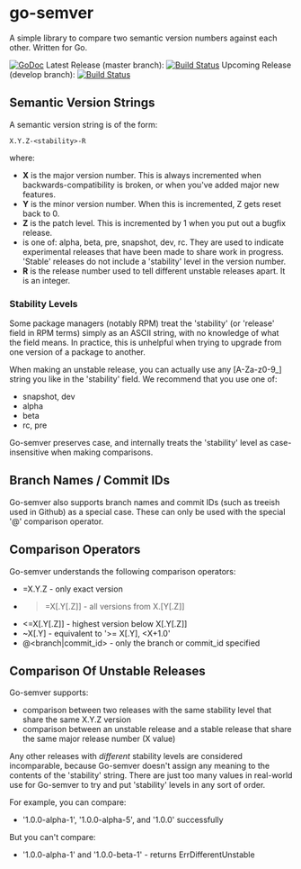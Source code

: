 # go-semver

A simple library to compare two semantic version numbers against each other. Written for Go.

[![GoDoc](https://godoc.org/github.com/stuartherbert/go_semver/server?status.svg)](http://godoc.org/github.com/stuartherbert/go_semver/semver)
Latest Release (master branch): [![Build Status](https://travis-ci.org/stuartherbert/go_semver.svg?branch=master)](https://travis-ci.org/stuartherbert/go_semver)
Upcoming Release (develop branch): [![Build Status](https://travis-ci.org/stuartherbert/go_semver.svg?branch=develop)](https://travis-ci.org/stuartherbert/go_semver)

## Semantic Version Strings

A semantic version string is of the form:

    X.Y.Z-<stability>-R

where:

* __X__ is the major version number. This is always incremented when backwards-compatibility is broken, or when you've added major new features.
* __Y__ is the minor version number. When this is incremented, Z gets reset back to 0.
* __Z__ is the patch level. This is incremented by 1 when you put out a bugfix release.
* __<stability>__ is one of: alpha, beta, pre, snapshot, dev, rc. They are used to indicate experimental releases that have been made to share work in progress. 'Stable' releases do not include a 'stability' level in the version number.
* __R__ is the release number used to tell different unstable releases apart. It is an integer.

### Stability Levels

Some package managers (notably RPM) treat the 'stability' (or 'release' field in RPM terms) simply as an ASCII string, with no knowledge of what the field means.  In practice, this is unhelpful when trying to upgrade from one version of a package to another.

When making an unstable release, you can actually use any [A-Za-z0-9_] string you like in the 'stability' field. We recommend that you use one of:

* snapshot, dev
* alpha
* beta
* rc, pre

Go-semver preserves case, and internally treats the 'stability' level as case-insensitive when making comparisons.

## Branch Names / Commit IDs

Go-semver also supports branch names and commit IDs (such as treeish used in Github) as a special case. These can only be used with the special '@' comparison operator.

## Comparison Operators

Go-semver understands the following comparison operators:

* =X.Y.Z - only exact version
* >=X[.Y[.Z]] - all versions from X.[Y[.Z]]
* <=X[.Y[.Z]] - highest version below X[.Y[.Z]]
* ~X[.Y] - equivalent to '>= X[.Y], <X+1.0'
* @<branch|commit_id> - only the branch or commit_id specified

## Comparison Of Unstable Releases

Go-semver supports:

* comparison between two releases with the same stability level that share the same X.Y.Z version
* comparison between an unstable release and a stable release that share the same major release number (X value)

Any other releases with _different_ stability levels are considered incomparable, because Go-semver doesn't assign any meaning to the contents of the 'stability' string.  There are just too many values in real-world use for Go-semver to try and put 'stability' levels in any sort of order.

For example, you can compare:

* '1.0.0-alpha-1', '1.0.0-alpha-5', and '1.0.0' successfully

But you can't compare:

* '1.0.0-alpha-1' and '1.0.0-beta-1' - returns ErrDifferentUnstable
